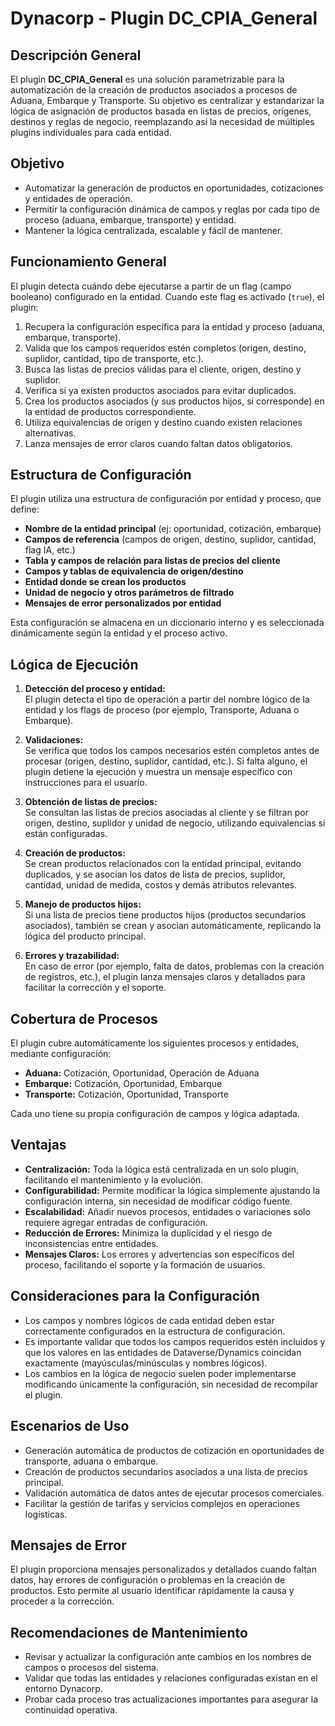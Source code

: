 # Dynacorp - Plugin DC_CPIA_General

## Descripción General

El plugin **DC_CPIA_General** es una solución parametrizable para la automatización de la creación de productos asociados a procesos de Aduana, Embarque y Transporte. Su objetivo es centralizar y estandarizar la lógica de asignación de productos basada en listas de precios, orígenes, destinos y reglas de negocio, reemplazando así la necesidad de múltiples plugins individuales para cada entidad.

## Objetivo

- Automatizar la generación de productos en oportunidades, cotizaciones y entidades de operación.
- Permitir la configuración dinámica de campos y reglas por cada tipo de proceso (aduana, embarque, transporte) y entidad.
- Mantener la lógica centralizada, escalable y fácil de mantener.

## Funcionamiento General

El plugin detecta cuándo debe ejecutarse a partir de un flag (campo booleano) configurado en la entidad. Cuando este flag es activado (`true`), el plugin:

1. Recupera la configuración específica para la entidad y proceso (aduana, embarque, transporte).
2. Valida que los campos requeridos estén completos (origen, destino, suplidor, cantidad, tipo de transporte, etc.).
3. Busca las listas de precios válidas para el cliente, origen, destino y suplidor.
4. Verifica si ya existen productos asociados para evitar duplicados.
5. Crea los productos asociados (y sus productos hijos, si corresponde) en la entidad de productos correspondiente.
6. Utiliza equivalencias de origen y destino cuando existen relaciones alternativas.
7. Lanza mensajes de error claros cuando faltan datos obligatorios.

## Estructura de Configuración

El plugin utiliza una estructura de configuración por entidad y proceso, que define:

- **Nombre de la entidad principal** (ej: oportunidad, cotización, embarque)
- **Campos de referencia** (campos de origen, destino, suplidor, cantidad, flag IA, etc.)
- **Tabla y campos de relación para listas de precios del cliente**
- **Campos y tablas de equivalencia de origen/destino**
- **Entidad donde se crean los productos**
- **Unidad de negocio y otros parámetros de filtrado**
- **Mensajes de error personalizados por entidad**

Esta configuración se almacena en un diccionario interno y es seleccionada dinámicamente según la entidad y el proceso activo.

## Lógica de Ejecución

1. **Detección del proceso y entidad:**  
   El plugin detecta el tipo de operación a partir del nombre lógico de la entidad y los flags de proceso (por ejemplo, Transporte, Aduana o Embarque).

2. **Validaciones:**  
   Se verifica que todos los campos necesarios estén completos antes de procesar (origen, destino, suplidor, cantidad, etc.). Si falta alguno, el plugin detiene la ejecución y muestra un mensaje específico con instrucciones para el usuario.

3. **Obtención de listas de precios:**  
   Se consultan las listas de precios asociadas al cliente y se filtran por origen, destino, suplidor y unidad de negocio, utilizando equivalencias si están configuradas.

4. **Creación de productos:**  
   Se crean productos relacionados con la entidad principal, evitando duplicados, y se asocian los datos de lista de precios, suplidor, cantidad, unidad de medida, costos y demás atributos relevantes.

5. **Manejo de productos hijos:**  
   Si una lista de precios tiene productos hijos (productos secundarios asociados), también se crean y asocian automáticamente, replicando la lógica del producto principal.

6. **Errores y trazabilidad:**  
   En caso de error (por ejemplo, falta de datos, problemas con la creación de registros, etc.), el plugin lanza mensajes claros y detallados para facilitar la corrección y el soporte.

## Cobertura de Procesos

El plugin cubre automáticamente los siguientes procesos y entidades, mediante configuración:

- **Aduana:** Cotización, Oportunidad, Operación de Aduana
- **Embarque:** Cotización, Oportunidad, Embarque
- **Transporte:** Cotización, Oportunidad, Transporte

Cada uno tiene su propia configuración de campos y lógica adaptada.

## Ventajas

- **Centralización:** Toda la lógica está centralizada en un solo plugin, facilitando el mantenimiento y la evolución.
- **Configurabilidad:** Permite modificar la lógica simplemente ajustando la configuración interna, sin necesidad de modificar código fuente.
- **Escalabilidad:** Añadir nuevos procesos, entidades o variaciones solo requiere agregar entradas de configuración.
- **Reducción de Errores:** Minimiza la duplicidad y el riesgo de inconsistencias entre entidades.
- **Mensajes Claros:** Los errores y advertencias son específicos del proceso, facilitando el soporte y la formación de usuarios.

## Consideraciones para la Configuración

- Los campos y nombres lógicos de cada entidad deben estar correctamente configurados en la estructura de configuración.
- Es importante validar que todos los campos requeridos estén incluidos y que los valores en las entidades de Dataverse/Dynamics coincidan exactamente (mayúsculas/minúsculas y nombres lógicos).
- Los cambios en la lógica de negocio suelen poder implementarse modificando únicamente la configuración, sin necesidad de recompilar el plugin.

## Escenarios de Uso

- Generación automática de productos de cotización en oportunidades de transporte, aduana o embarque.
- Creación de productos secundarios asociados a una lista de precios principal.
- Validación automática de datos antes de ejecutar procesos comerciales.
- Facilitar la gestión de tarifas y servicios complejos en operaciones logísticas.

## Mensajes de Error

El plugin proporciona mensajes personalizados y detallados cuando faltan datos, hay errores de configuración o problemas en la creación de productos. Esto permite al usuario identificar rápidamente la causa y proceder a la corrección.

## Recomendaciones de Mantenimiento

- Revisar y actualizar la configuración ante cambios en los nombres de campos o procesos del sistema.
- Validar que todas las entidades y relaciones configuradas existan en el entorno Dynacorp.
- Probar cada proceso tras actualizaciones importantes para asegurar la continuidad operativa.
